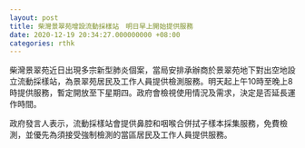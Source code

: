 ```yaml
---
layout: post
title: 柴灣景翠苑增設流動採樣站　明日早上開始提供服務
date: 2020-12-19 20:34:27.000000000 +08:00
categories: rthk
---
```


柴灣景翠苑近日出現多宗新型肺炎個案，當局安排承辦商於景翠苑地下對出空地設立流動採樣站，為景翠苑居民及工作人員提供檢測服務。明天起上午10時至晚上8時提供服務，暫定開放至下星期四。政府會檢視使用情況及需求，決定是否延長運作時間。

政府發言人表示，流動採樣站會提供鼻腔和咽喉合併拭子樣本採集服務，免費檢測，並優先為須接受強制檢測的當區居民及工作人員提供服務。
